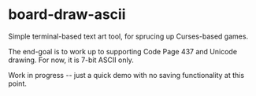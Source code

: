 # board-draw-ascii
Simple terminal-based text art tool, for sprucing up Curses-based games.

The end-goal is to work up to supporting Code Page 437 and Unicode drawing. For now, it is 7-bit ASCII only.

Work in progress -- just a quick demo with no saving functionality at this point.
